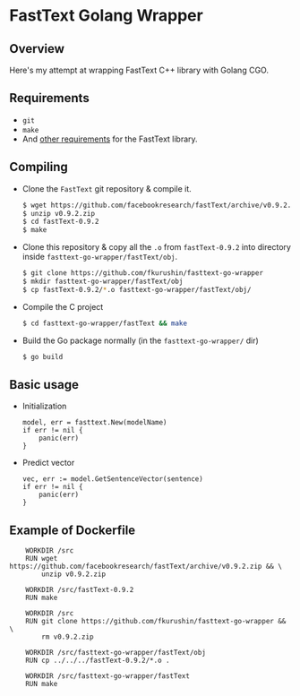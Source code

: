 # FastText Golang Wrapper

## Overview

Here's my attempt at wrapping FastText C++ library with Golang CGO.

## Requirements

- `git`
- `make`
- And [other requirements](https://github.com/facebookresearch/fastText/#requirements) for the FastText library.

## Compiling

- Clone the `FastText` git repository & compile it.

    ```Bash
    $ wget https://github.com/facebookresearch/fastText/archive/v0.9.2.zip
    $ unzip v0.9.2.zip
    $ cd fastText-0.9.2
    $ make
    ```

- Clone this repository & copy all the `.o` from `fastText-0.9.2` into directory inside `fasttext-go-wrapper/fastText/obj`.

    ```Bash
    $ git clone https://github.com/fkurushin/fasttext-go-wrapper
    $ mkdir fasttext-go-wrapper/fastText/obj
    $ cp fastText-0.9.2/*.o fasttext-go-wrapper/fastText/obj/
    ```

- Compile the C project

    ```Bash
    $ cd fasttext-go-wrapper/fastText && make
    ```

- Build the Go package normally (in the `fasttext-go-wrapper/` dir)

    ```Bash
    $ go build
    ```

## Basic usage
- Initialization
    ```
    model, err = fasttext.New(modelName)
    if err != nil {
        panic(err)
    }
    ```
    
- Predict vector
    ```
    vec, err := model.GetSentenceVector(sentence)
    if err != nil {
        panic(err)
    }
    ```
## Example of Dockerfile 
        WORKDIR /src
        RUN wget https://github.com/facebookresearch/fastText/archive/v0.9.2.zip && \
            unzip v0.9.2.zip

        WORKDIR /src/fastText-0.9.2
        RUN make

        WORKDIR /src
        RUN git clone https://github.com/fkurushin/fasttext-go-wrapper && \
            rm v0.9.2.zip

        WORKDIR /src/fasttext-go-wrapper/fastText/obj
        RUN cp ../../../fastText-0.9.2/*.o .

        WORKDIR /src/fasttext-go-wrapper/fastText
        RUN make
